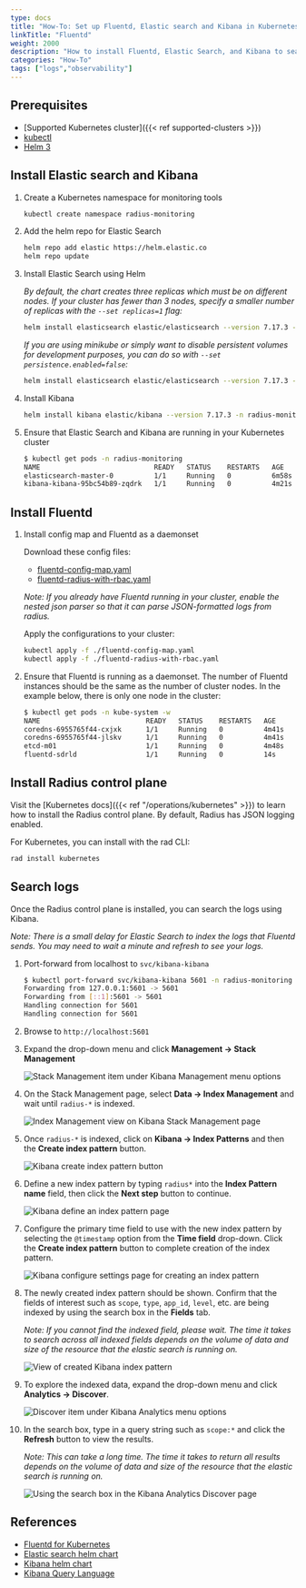 ```yaml
---
type: docs
title: "How-To: Set up Fluentd, Elastic search and Kibana in Kubernetes"
linkTitle: "Fluentd"
weight: 2000
description: "How to install Fluentd, Elastic Search, and Kibana to search control plane logs in Kubernetes"
categories: "How-To"
tags: ["logs","observability"]
---
```


## Prerequisites

- [Supported Kubernetes cluster]({{< ref supported-clusters >}})
- [kubectl](https://kubernetes.io/docs/tasks/tools/)
- [Helm 3](https://helm.sh/)

## Install Elastic search and Kibana

1. Create a Kubernetes namespace for monitoring tools

    ```bash
    kubectl create namespace radius-monitoring
    ```

2. Add the helm repo for Elastic Search

    ```bash
    helm repo add elastic https://helm.elastic.co
    helm repo update
    ```

3. Install Elastic Search using Helm

    _By default, the chart creates three replicas which must be on different nodes. If your cluster has fewer than 3 nodes, specify a smaller number of replicas with the `--set replicas=1` flag:_

    ```bash
    helm install elasticsearch elastic/elasticsearch --version 7.17.3 -n radius-monitoring --set replicas=1
    ```

    _If you are using minikube or simply want to disable persistent volumes for development purposes, you can do so with `--set persistence.enabled=false`:_

    ```bash
    helm install elasticsearch elastic/elasticsearch --version 7.17.3 -n radius-monitoring --set persistence.enabled=false,replicas=1
    ```

4. Install Kibana

    ```bash
    helm install kibana elastic/kibana --version 7.17.3 -n radius-monitoring
    ```

5. Ensure that Elastic Search and Kibana are running in your Kubernetes cluster

    ```bash
    $ kubectl get pods -n radius-monitoring
    NAME                            READY   STATUS    RESTARTS   AGE
    elasticsearch-master-0          1/1     Running   0          6m58s
    kibana-kibana-95bc54b89-zqdrk   1/1     Running   0          4m21s
    ```

## Install Fluentd

1. Install config map and Fluentd as a daemonset

    Download these config files:
    - [fluentd-config-map.yaml](fluentd-config-map.yaml)
    - [fluentd-radius-with-rbac.yaml](fluentd-radius-with-rbac.yaml)

    _Note: If you already have Fluentd running in your cluster, enable the nested json parser so that it can parse JSON-formatted logs from radius._

    Apply the configurations to your cluster:

    ```bash
    kubectl apply -f ./fluentd-config-map.yaml
    kubectl apply -f ./fluentd-radius-with-rbac.yaml
    ```

2. Ensure that Fluentd is running as a daemonset. The number of Fluentd instances should be the same as the number of cluster nodes. In the example below, there is only one node in the cluster:

    ```bash
    $ kubectl get pods -n kube-system -w
    NAME                          READY   STATUS    RESTARTS   AGE
    coredns-6955765f44-cxjxk      1/1     Running   0          4m41s
    coredns-6955765f44-jlskv      1/1     Running   0          4m41s
    etcd-m01                      1/1     Running   0          4m48s
    fluentd-sdrld                 1/1     Running   0          14s
    ```

## Install Radius control plane 

Visit the [Kubernetes docs]({{< ref "/operations/kubernetes" >}}) to learn how to install the Radius control plane. By default, Radius has JSON logging enabled.

For Kubernetes, you can install with the rad CLI:

```bash
rad install kubernetes
```

## Search logs

Once the Radius control plane is installed, you can search the logs using Kibana.

_Note: There is a small delay for Elastic Search to index the logs that Fluentd sends. You may need to wait a minute and refresh to see your logs._

1. Port-forward from localhost to `svc/kibana-kibana`

    ```bash
    $ kubectl port-forward svc/kibana-kibana 5601 -n radius-monitoring
    Forwarding from 127.0.0.1:5601 -> 5601
    Forwarding from [::1]:5601 -> 5601
    Handling connection for 5601
    Handling connection for 5601
    ```

2. Browse to `http://localhost:5601`

3. Expand the drop-down menu and click **Management → Stack Management**

    ![Stack Management item under Kibana Management menu options](kibana-1.png)

4. On the Stack Management page, select **Data → Index Management** and wait until `radius-*` is indexed.

    ![Index Management view on Kibana Stack Management page](kibana-2.png)

5. Once `radius-*` is indexed, click on **Kibana → Index Patterns** and then the **Create index pattern** button.

    ![Kibana create index pattern button](kibana-3.png)

6. Define a new index pattern by typing `radius*` into the **Index Pattern name** field, then click the **Next step** button to continue.

    ![Kibana define an index pattern page](kibana-4.png)

7. Configure the primary time field to use with the new index pattern by selecting the `@timestamp` option from the **Time field** drop-down. Click the **Create index pattern** button to complete creation of the index pattern.

    ![Kibana configure settings page for creating an index pattern](kibana-5.png)

8. The newly created index pattern should be shown. Confirm that the fields of interest such as `scope`, `type`, `app_id`, `level`, etc. are being indexed by using the search box in the **Fields** tab.

    _Note: If you cannot find the indexed field, please wait. The time it takes to search across all indexed fields depends on the volume of data and size of the resource that the elastic search is running on._

    ![View of created Kibana index pattern](kibana-6.png)

9. To explore the indexed data, expand the drop-down menu and click **Analytics → Discover**.

    ![Discover item under Kibana Analytics menu options](kibana-7.png)

10. In the search box, type in a query string such as `scope:*` and click the **Refresh** button to view the results.

    _Note: This can take a long time. The time it takes to return all results depends on the volume of data and size of the resource that the elastic search is running on._

    ![Using the search box in the Kibana Analytics Discover page](kibana-8.png)

## References

* [Fluentd for Kubernetes](https://docs.fluentd.org/v/0.12/articles/kubernetes-fluentd)
* [Elastic search helm chart](https://github.com/elastic/helm-charts/tree/master/elasticsearch)
* [Kibana helm chart](https://github.com/elastic/helm-charts/tree/master/kibana)
* [Kibana Query Language](https://www.elastic.co/guide/en/kibana/current/kuery-query.html)
